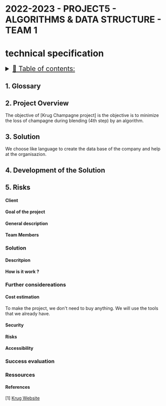 # 2022-2023 - PROJECT5 - ALGORITHMS & DATA STRUCTURE - TEAM 1
# technical specification
<details> 
<summary style="text-decoration: underline; font-size:150%">📖 Table of contents:</summary>

- [technical specification](#technical-specification)
  - [1. Glossary](#1-glossary)
  - [2. Project Overview](#2-project-overview)
  - [3. Solution](#3-solution)
  - [4. Development of the Solution](#4-development-of-the-solution)
  - [5. Risks](#5-risks)

</details>

## 1. Glossary


## 2. Project Overview

The objective of [Krug Champagne project] is the objective is to minimize the loss of champagne during blending (4th step) by an algorithm.
<!--ajouter détails plus tard -->

## 3. Solution
<!--a revoir -->
We choose <!--language--> like language to create the data base of the company and help at the organisazion.

## 4. Development of the Solution


## 5. Risks

<!--a ajouté -->

#### Client

#### Goal of the project

#### General description

#### Team Members

### Solution

#### Descritpion

#### How is it work ?

### Further considereations

#### Cost estimation

To make the project, we don't need to buy anything. We will use the tools that we already have.

#### Security

#### Risks

#### Accessibility

### Success evaluation

### Ressources

#### References

[1] [Krug Website](https://www.krug.com/fr/la-maison-krug)

